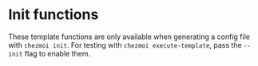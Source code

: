 # Init functions

These template functions are only available when generating a config file with
`chezmoi init`. For testing with `chezmoi execute-template`, pass the `--init`
flag to enable them.
